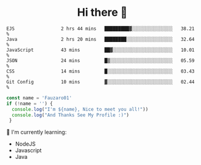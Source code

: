 <h1  align='center'> Hi there 👋 </h1>

<p align='center'> </p>

<!--START_SECTION:waka-->

```text
EJS                 2 hrs 44 mins   █████████▓░░░░░░░░░░░░░░░   38.21 %
Java                2 hrs 20 mins   ████████░░░░░░░░░░░░░░░░░   32.64 %
JavaScript          43 mins         ██▓░░░░░░░░░░░░░░░░░░░░░░   10.01 %
JSON                24 mins         █▒░░░░░░░░░░░░░░░░░░░░░░░   05.59 %
CSS                 14 mins         █░░░░░░░░░░░░░░░░░░░░░░░░   03.43 %
Git Config          10 mins         ▓░░░░░░░░░░░░░░░░░░░░░░░░   02.44 %
```

<!--END_SECTION:waka-->

```javascript
const name = 'Fauzaro01'
if (!name = '') {
  console.log("I'm ${name}, Nice to meet you all!"))
  console.log("And Thanks See My Profile :)")
 }
```

:page_with_curl: I'm currently learning:
- NodeJS
- Javascript
- Java

